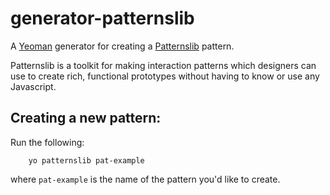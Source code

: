 # generator-patternslib

A [Yeoman](http://yeoman.io) generator for creating a [Patternslib](http://patternslib.com) pattern.

Patternslib is a toolkit for making interaction patterns which designers can
use to create rich, functional prototypes without having to know or use any
Javascript.

## Creating a new pattern:

Run the following:

```
    yo patternslib pat-example 
```

where ``pat-example`` is the name of the pattern you'd like to create.
